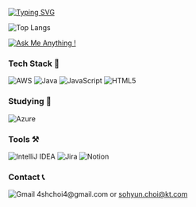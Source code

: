 
[![Typing SVG](https://readme-typing-svg.demolab.com?font=Fira+Code&pause=1000&color=7C9F57&width=435&lines=Hi%2C+I'm+Sohyun+Choi)](https://git.io/typing-svg)

![Top Langs](https://github-readme-stats.vercel.app/api/top-langs/?username=4SohyunChoi4&layout=compact)

[![Ask Me Anything !](https://img.shields.io/badge/Ask%20me-anything-1abc9c.svg)](https://GitHub.com/Naereen/ama)

### **Tech Stack** 👾

![AWS](https://img.shields.io/badge/AWS-%23FF9900.svg?style=for-the-badge&logo=amazon-aws&logoColor=white)
![Java](https://img.shields.io/badge/java-%23ED8B00.svg?style=for-the-badge&logo=openjdk&logoColor=white)
![JavaScript](https://img.shields.io/badge/javascript-%23323330.svg?style=for-the-badge&logo=javascript&logoColor=%23F7DF1E)
![HTML5](https://img.shields.io/badge/html5-%23E34F26.svg?style=for-the-badge&logo=html5&logoColor=white)



### **Studying** 📖

![Azure](https://img.shields.io/badge/azure-%230072C6.svg?style=for-the-badge&logo=microsoftazure&logoColor=white)



### **Tools** ⚒️

![IntelliJ IDEA](https://img.shields.io/badge/IntelliJIDEA-000000.svg?style=for-the-badge&logo=intellij-idea&logoColor=white)
![Jira](https://img.shields.io/badge/jira-%230A0FFF.svg?style=for-the-badge&logo=jira&logoColor=white)
![Notion](https://img.shields.io/badge/Notion-%23000000.svg?style=for-the-badge&logo=notion&logoColor=white)



### **Contact** 📞

![Gmail 4shchoi4@gmail.com](https://img.shields.io/badge/Gmail-D14836?style=for-the-badge&logo=gmail&logoColor=white)
or sohyun.choi@kt.com
